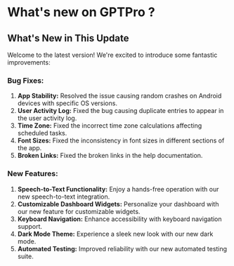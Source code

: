 # What's new on GPTPro ?
 

## What's New in This Update

Welcome to the latest version! We're excited to introduce some fantastic improvements:

### Bug Fixes:
1. **App Stability:** Resolved the issue causing random crashes on Android devices with specific OS versions.
2. **User Activity Log:** Fixed the bug causing duplicate entries to appear in the user activity log.
3. **Time Zone:** Fixed the incorrect time zone calculations affecting scheduled tasks.
4. **Font Sizes:** Fixed the inconsistency in font sizes in different sections of the app.
5. **Broken Links:** Fixed the broken links in the help documentation.

### New Features:
1. **Speech-to-Text Functionality:** Enjoy a hands-free operation with our new speech-to-text integration.
2. **Customizable Dashboard Widgets:** Personalize your dashboard with our new feature for customizable widgets.
3. **Keyboard Navigation:** Enhance accessibility with keyboard navigation support.
4. **Dark Mode Theme:** Experience a sleek new look with our new dark mode.
5. **Automated Testing:** Improved reliability with our new automated testing suite. 
